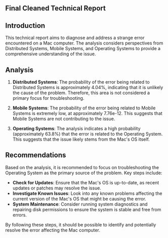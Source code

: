 ## Final Cleaned Technical Report

## Introduction

This technical report aims to diagnose and address a strange error encountered on a Mac computer. The analysis considers perspectives from Distributed Systems, Mobile Systems, and Operating Systems to provide a comprehensive understanding of the issue.

## Analysis

1. **Distributed Systems**: The probability of the error being related to Distributed Systems is approximately 4.04%, indicating that it is unlikely the cause of the problem. Therefore, this area is not considered a primary focus for troubleshooting.

2. **Mobile Systems**: The probability of the error being related to Mobile Systems is extremely low, at approximately 7.76e-12. This suggests that Mobile Systems are not contributing to the issue.

3. **Operating Systems**: The analysis indicates a high probability (approximately 63.8%) that the error is related to the Operating System. This suggests that the issue likely stems from the Mac's OS itself.

## Recommendations

Based on the analysis, it is recommended to focus on troubleshooting the Operating System as the primary source of the problem. Key steps include:

- **Check for Updates**: Ensure that the Mac's OS is up-to-date, as recent updates or patches may resolve the issue.
- **Investigate Known Issues**: Look into any known problems affecting the current version of the Mac's OS that might be causing the error.
- **System Maintenance**: Consider running system diagnostics and repairing disk permissions to ensure the system is stable and free from errors.

By following these steps, it should be possible to identify and potentially resolve the error affecting the Mac computer.